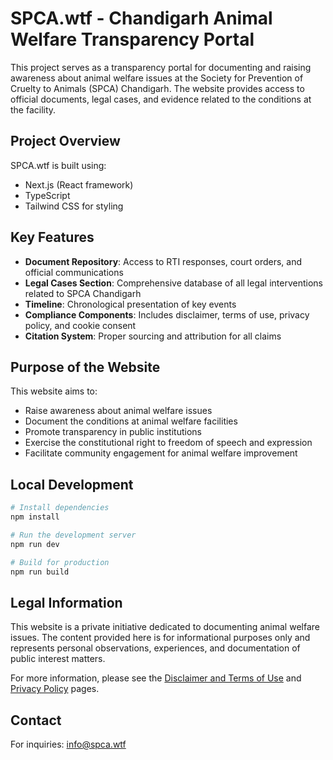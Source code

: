 # SPCA.wtf - Chandigarh Animal Welfare Transparency Portal

This project serves as a transparency portal for documenting and raising awareness about animal welfare issues at the Society for Prevention of Cruelty to Animals (SPCA) Chandigarh. The website provides access to official documents, legal cases, and evidence related to the conditions at the facility.

## Project Overview

SPCA.wtf is built using:
- Next.js (React framework)
- TypeScript
- Tailwind CSS for styling

## Key Features

- **Document Repository**: Access to RTI responses, court orders, and official communications
- **Legal Cases Section**: Comprehensive database of all legal interventions related to SPCA Chandigarh
- **Timeline**: Chronological presentation of key events
- **Compliance Components**: Includes disclaimer, terms of use, privacy policy, and cookie consent
- **Citation System**: Proper sourcing and attribution for all claims

## Purpose of the Website

This website aims to:
- Raise awareness about animal welfare issues
- Document the conditions at animal welfare facilities
- Promote transparency in public institutions
- Exercise the constitutional right to freedom of speech and expression
- Facilitate community engagement for animal welfare improvement

## Local Development

```bash
# Install dependencies
npm install

# Run the development server
npm run dev

# Build for production
npm run build
```

## Legal Information

This website is a private initiative dedicated to documenting animal welfare issues. The content provided here is for informational purposes only and represents personal observations, experiences, and documentation of public interest matters.

For more information, please see the [Disclaimer and Terms of Use](/terms-of-use) and [Privacy Policy](/privacy-policy) pages.

## Contact

For inquiries: info@spca.wtf 